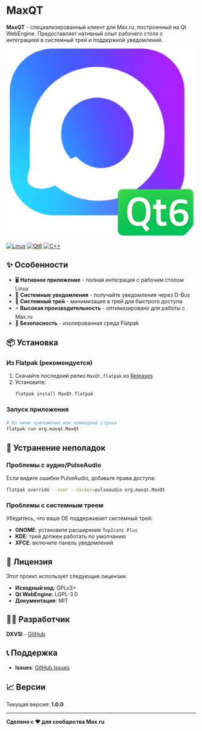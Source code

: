 # MaxQT

**MaxQT** - специализированный клиент для Max.ru, построенный на Qt WebEngine. Предоставляет нативный опыт рабочего стола с интеграцией в системный трей и поддержкой уведомлений.

<div align="center">
  <img src="maxqt.png" alt="MaxQt Icon" width="500" height="500">
</div>

[![Linux](https://img.shields.io/badge/OS-Linux-blue.svg)](https://www.linux.org/) [![Qt6](https://img.shields.io/badge/Qt-6-green.svg)](https://www.qt.io/) [![C++](https://img.shields.io/badge/Language-C%2B%2B-orange.svg)](https://isocpp.org/)

## ✨ Особенности

- 🖥️ **Нативное приложение** - полная интеграция с рабочим столом Linux
- 🔔 **Системные уведомления** - получайте уведомления через D-Bus
- 📱 **Системный трей** - минимизация в трей для быстрого доступа
- ⚡ **Высокая производительность** - оптимизировано для работы с Max.ru
- 🔐 **Безопасность** - изолированная среда Flatpak

## 📦 Установка

### Из Flatpak (рекомендуется)

1. Скачайте последний релиз `MaxQt.flatpak` из [Releases](https://github.com/DXVSI/MaxQT/releases)
2. Установите:
   ```bash
   flatpak install MaxQt.flatpak
   ```

### Запуск приложения

```bash
# Из меню приложений или командной строки
flatpak run org.maxqt.MaxQt
```

## 🐛 Устранение неполадок

### Проблемы с аудио/PulseAudio

Если видите ошибки PulseAudio, добавьте права доступа:

```bash
flatpak override --user --socket=pulseaudio org.maxqt.MaxQt
```

### Проблемы с системным треем

Убедитесь, что ваше DE поддерживает системный трей:

- **GNOME**: установите расширение `TopIcons Plus`
- **KDE**: трей должен работать по умолчанию
- **XFCE**: включите панель уведомлений

## 📄 Лицензия

Этот проект использует следующие лицензии:

- **Исходный код**: GPLv3+
- **Qt WebEngine**: LGPL-3.0
- **Документация**: MIT

## 👨‍💻 Разработчик

**DXVSI** - [GitHub](https://github.com/DXVSI)

## 📞 Поддержка

- **Issues**: [GitHub Issues](https://github.com/DXVSI/MaxQT/issues)

## 📈 Версии

Текущая версия: **1.0.0**

---

**Сделано с ❤️ для сообщества Max.ru**
